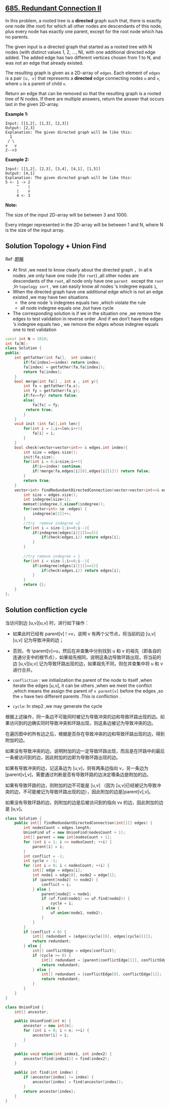 ## [685. Redundant Connection II](https://leetcode-cn.com/problems/redundant-connection-ii/)

In this problem, a rooted tree is a **directed** graph such that, there is exactly one node (the root) for which all other nodes are descendants of this node, plus every node has exactly one parent, except for the root node which has no parents.

The given input is a directed graph that started as a rooted tree with N nodes (with distinct values 1, 2, ..., N), with one additional directed edge added. The added edge has two different vertices chosen from 1 to N, and was not an edge that already existed.

The resulting graph is given as a 2D-array of `edges`. Each element of `edges` is a pair `[u, v]` that represents a **directed** edge connecting nodes `u` and `v`, where `u` is a parent of child `v`.

Return an edge that can be removed so that the resulting graph is a rooted tree of N nodes. If there are multiple answers, return the answer that occurs last in the given 2D-array.

**Example 1:**

```
Input: [[1,2], [1,3], [2,3]]
Output: [2,3]
Explanation: The given directed graph will be like this:
  1
 / \
v   v
2-->3
```

**Example 2:**

```
Input: [[1,2], [2,3], [3,4], [4,1], [1,5]]
Output: [4,1]
Explanation: The given directed graph will be like this:
5 <- 1 -> 2
     ^    |
     |    v
     4 <- 3
```

**Note:**

The size of the input 2D-array will be between 3 and 1000.

Every integer represented in the 2D-array will be between 1 and N, where N is the size of the input array.

## Solution Topology + Union Find

Ref :[题解](https://leetcode-cn.com/problems/redundant-connection-ii/solution/bing-cha-ji-java-by-liweiwei1419/)

* At first ,we need to know clearly about the directed graph ，in all `N` nodes ,we only have one node (for `root`) ,all other nodes are descendants of the `root`, all node only have one `parent ` except the `root` ,In `topology sort` , we can easily know all nodes ‘s indegree equals `1`,
* When the directed graph have one additional edge which is not an edge existed ,we may have two situations 
  * the one node ‘s indegrees equals two ,which violate the rule 
  * all node indegree equals one ,but have cycle 
* The corresponding solution is if we in the situation one ,we remove the  edges to test validation in reverse order .And if we don’t have the edges ‘s indegree equals two , we remove the edges whose indegree equals one to test validation

```c++
const int N = 1010;
int fa[N];
class Solution {
public:
    int getfather(int fa[],  int index){
        if(fa[index]==index) return index;
        fa[index] = getfather(fa,fa[index]);
        return fa[index];
    }
    bool merge(int fa[] , int x , int y){
        int fx = getfather(fa,x);
        int fy = getfather(fa,y);
        if(fx==fy) return false;
        else{
            fa[fx] = fy;
         return true;
        }
    }
    void init (int fa[],int len){
        for(int i = 1;i<=len;i++){
            fa[i] = i;
        }
    }
    bool check(vector<vector<int>> & edges,int index){
        int size = edges.size();
        init(fa,size);
        for(int i = 0;i<size;i++){
            if(i==index) continue;
            if(!merge(fa,edges[i][0],edges[i][1])) return false;
        }
        return true;
    }
    vector<int> findRedundantDirectedConnection(vector<vector<int>>& edges) {
        int size = edges.size();
        int indegree[size+1];
        memset(indegree,0,sizeof(indegree));
        for(vector<int> &e :edges) {
            indegree[e[1]]++;
        }
        //try  remove indegree =2 
        for(int i = size-1;i>=0;i--){
            if(indegree[edges[i][1]]==2){
                if(check(edges,i)) return edges[i];
            }
        }
        
        //try remove indegree = 1
        for(int i = size-1;i>=0;i--){
            if(indegree[edges[i][1]]==1){
                if(check(edges,i)) return edges[i];
            }
        }
        return {};
    }
};
```

## Solution confliction  cycle

当访问到边 [u,v][u,v] 时，进行如下操作：

* 如果此时已经有 parent[v] ! =v，说明 v 有两个父节点，将当前的边 [u,v][u,v] 记为导致冲突的边；

* 否则，令 \parent[v]=u，然后在并查集中分别找到 u 和 v 的祖先（即各自的连通分支中的根节点），如果祖先相同，说明这条边导致环路出现，将当前的边 [u,v][u,v] 记为导致环路出现的边，如果祖先不同，则在并查集中将 u 和 v 进行合并。

* `confliction` : we initialization the parent of the node to itself ,when  iterate the edges [u,v], it can be others ,when we meet the conflict ,which means the assign  the parent of  `v parent[v]` before the edges ,so the `v` have two different parents .This is confliction .
* `cycle`:  In step2 ,we may generate the cycle 



根据上述操作，同一条边不可能同时被记为导致冲突的边和导致环路出现的边。如果访问到的边确实同时导致冲突和环路出现，则这条边被记为导致冲突的边。

在遍历图中的所有边之后，根据是否存在导致冲突的边和导致环路出现的边，得到附加的边。

如果没有导致冲突的边，说明附加的边一定导致环路出现，而且是在环路中的最后一条被访问到的边，因此附加的边即为导致环路出现的边。

如果有导致冲突的边，记这条边为 [u,v]，则有两条边指向 v，另一条边为 [parent[v],v]，需要通过判断是否有导致环路的边决定哪条边是附加的边。

如果有导致环路的边，则附加的边不可能是 [u,v] （因为 [u,v]已经被记为导致冲突的边，不可能被记为导致环路出现的边），因此附加的边是[parent[v],v]。

如果没有导致环路的边，则附加的边是后被访问到的指向 vv 的边，因此附加的边是 [u,v]。

```c++
class Solution {
    public int[] findRedundantDirectedConnection(int[][] edges) {
        int nodesCount = edges.length;
        UnionFind uf = new UnionFind(nodesCount + 1);
        int[] parent = new int[nodesCount + 1];
        for (int i = 1; i <= nodesCount; ++i) {
            parent[i] = i;
        }
        int conflict = -1;
        int cycle = -1;
        for (int i = 0; i < nodesCount; ++i) {
            int[] edge = edges[i];
            int node1 = edge[0], node2 = edge[1];
            if (parent[node2] != node2) {
                conflict = i;
            } else {
                parent[node2] = node1;
                if (uf.find(node1) == uf.find(node2)) {
                    cycle = i;
                } else {
                    uf.union(node1, node2);
                }
            }
        }
        if (conflict < 0) {
            int[] redundant = {edges[cycle][0], edges[cycle][1]};
            return redundant;
        } else {
            int[] conflictEdge = edges[conflict];
            if (cycle >= 0) {
                int[] redundant = {parent[conflictEdge[1]], conflictEdge[1]};
                return redundant;
            } else {
                int[] redundant = {conflictEdge[0], conflictEdge[1]};
                return redundant;
            }
        }
    }
}

class UnionFind {
    int[] ancestor;

    public UnionFind(int n) {
        ancestor = new int[n];
        for (int i = 0; i < n; ++i) {
            ancestor[i] = i;
        }
    }

    public void union(int index1, int index2) {
        ancestor[find(index1)] = find(index2);
    }

    public int find(int index) {
        if (ancestor[index] != index) {
            ancestor[index] = find(ancestor[index]);
        }
        return ancestor[index];
    }
}

```



